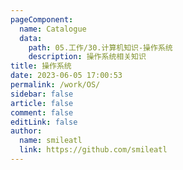 ```yaml
---
pageComponent: 
  name: Catalogue
  data: 
    path: 05.工作/30.计算机知识-操作系统
    description: 操作系统相关知识
title: 操作系统
date: 2023-06-05 17:00:53
permalink: /work/OS/
sidebar: false
article: false
comment: false
editLink: false
author: 
  name: smileatl
  link: https://github.com/smileatl
---
```

